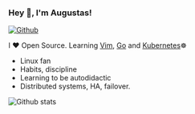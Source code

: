 ### Hey 👋, I'm Augustas!

[![Github](https://img.shields.io/github/followers/augustasv?label=Follow&style=social)](https://github.com/augustasv)


I ❤ Open Source. Learning [Vim](https://www.vim.org/), [Go](https://golang.org) and [Kubernetes](https://kubernetes.io)☸

* Linux fan  
* Habits, discipline
* Learning to be autodidactic
* Distributed systems, HA, failover.

<!-- ![Top Langs](https://github-readme-stats.vercel.app/api/top-langs/?username=augustasv&hide=html) -->
![Github stats](https://github-readme-stats.vercel.app/api?username=augustasv&show_icons=true&count_private=true&line_height=40)
